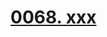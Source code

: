 # [0068. xxx](https://github.com/Tdahuyou/TNotes.react/tree/main/0068.%20xxx)

<!-- region:toc -->

<!-- endregion:toc -->
